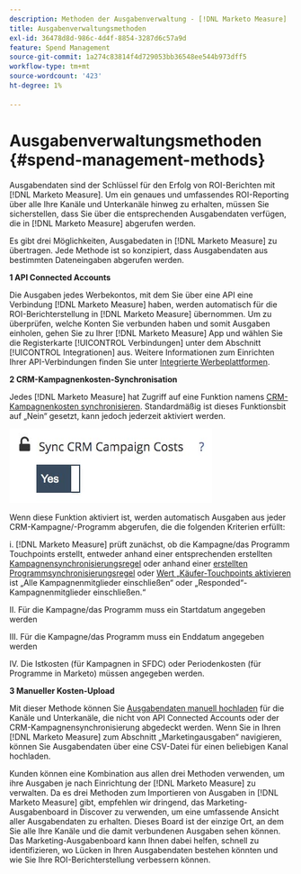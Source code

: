 ```yaml
---
description: Methoden der Ausgabenverwaltung - [!DNL Marketo Measure]
title: Ausgabenverwaltungsmethoden
exl-id: 36478d8d-986c-4d4f-8854-3287d6c57a9d
feature: Spend Management
source-git-commit: 1a274c83814f4d729053bb36548ee544b973dff5
workflow-type: tm+mt
source-wordcount: '423'
ht-degree: 1%

---
```


# Ausgabenverwaltungsmethoden {#spend-management-methods}

Ausgabendaten sind der Schlüssel für den Erfolg von ROI-Berichten mit [!DNL Marketo Measure]. Um ein genaues und umfassendes ROI-Reporting über alle Ihre Kanäle und Unterkanäle hinweg zu erhalten, müssen Sie sicherstellen, dass Sie über die entsprechenden Ausgabendaten verfügen, die in [!DNL Marketo Measure] abgerufen werden.

Es gibt drei Möglichkeiten, Ausgabedaten in [!DNL Marketo Measure] zu übertragen. Jede Methode ist so konzipiert, dass Ausgabendaten aus bestimmten Dateneingaben abgerufen werden.

**1 API Connected Accounts**

Die Ausgaben jedes Werbekontos, mit dem Sie über eine API eine Verbindung [!DNL Marketo Measure] haben, werden automatisch für die ROI-Berichterstellung in [!DNL Marketo Measure] übernommen. Um zu überprüfen, welche Konten Sie verbunden haben und somit Ausgaben einholen, gehen Sie zu Ihrer [!DNL Marketo Measure] App und wählen Sie die Registerkarte [!UICONTROL Verbindungen] unter dem Abschnitt [!UICONTROL Integrationen] aus. Weitere Informationen zum Einrichten Ihrer API-Verbindungen finden Sie unter [Integrierte Werbeplattformen](/help/api-connections/utilizing-marketo-measures-api-connections/integrated-ad-platforms.md#how-to-connect-ad-platforms).

**2 CRM-Kampagnenkosten-Synchronisation**

Jedes [!DNL Marketo Measure] hat Zugriff auf eine Funktion namens [CRM-Kampagnenkosten synchronisieren](/help/marketing-spend/spend-management/crm-campaign-costs.md#availability). Standardmäßig ist dieses Funktionsbit auf „Nein“ gesetzt, kann jedoch jederzeit aktiviert werden.

![](assets/spend-management-methods-1.png)

Wenn diese Funktion aktiviert ist, werden automatisch Ausgaben aus jeder CRM-Kampagne/-Programm abgerufen, die die folgenden Kriterien erfüllt:

i. [!DNL Marketo Measure] prüft zunächst, ob die Kampagne/das Programm Touchpoints erstellt, entweder anhand einer entsprechenden erstellten [Kampagnensynchronisierungsregel](/help/channel-tracking-and-setup/offline-channels/custom-campaign-sync.md) oder anhand einer [ erstellten Programmsynchronisierungsregel](/help/marketo-measure-and-marketo/marketo-measure-integrations-with-marketo/marketo-engage-programs-integration.md) oder [Wert „Käufer-Touchpoints aktivieren](/help/channel-tracking-and-setup/offline-channels/legacy-processes/syncing-offline-campaigns.md#how-to-create-a-campaign-and-sync-buyer-touchpoints) ist „Alle Kampagnenmitglieder einschließen“ oder „Responded“-Kampagnenmitglieder einschließen.“

II. Für die Kampagne/das Programm muss ein Startdatum angegeben werden

III. Für die Kampagne/das Programm muss ein Enddatum angegeben werden

IV. Die Istkosten (für Kampagnen in SFDC) oder Periodenkosten (für Programme in Marketo) müssen angegeben werden.

**3 Manueller Kosten-Upload**

Mit dieser Methode können Sie [Ausgabendaten manuell hochladen](/help/marketing-spend/spend-management/marketing-channel-costs.md#uploading-marketing-costs) für die Kanäle und Unterkanäle, die nicht von API Connected Accounts oder der CRM-Kampagnensynchronisierung abgedeckt werden. Wenn Sie in Ihren [!DNL Marketo Measure] zum Abschnitt „Marketingausgaben“ navigieren, können Sie Ausgabendaten über eine CSV-Datei für einen beliebigen Kanal hochladen.

Kunden können eine Kombination aus allen drei Methoden verwenden, um ihre Ausgaben je nach Einrichtung der [!DNL Marketo Measure] zu verwalten. Da es drei Methoden zum Importieren von Ausgaben in [!DNL Marketo Measure] gibt, empfehlen wir dringend, das Marketing-Ausgabenboard in Discover zu verwenden, um eine umfassende Ansicht aller Ausgabendaten zu erhalten. Dieses Board ist der einzige Ort, an dem Sie alle Ihre Kanäle und die damit verbundenen Ausgaben sehen können. Das Marketing-Ausgabenboard kann Ihnen dabei helfen, schnell zu identifizieren, wo Lücken in Ihren Ausgabendaten bestehen könnten und wie Sie Ihre ROI-Berichterstellung verbessern können.

